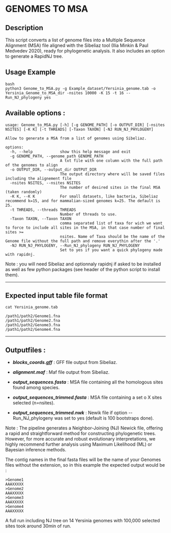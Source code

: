 # GENOMES TO MSA 

## Description

This script converts a list of genome files into a Multiple Sequence Alignment (MSA) file aligned with the Sibeliaz tool (Ilia Minkin & Paul Medvedev 2020), ready for phylogenetic analysis. It also includes an option to generate a RapidNJ tree.

## Usage Example

```
bash
python3 Genome_to_MSA.py -g Example_dataset/Yersinia_genome.tab -o Yersinia_Genome_to_MSA_dir -nsites 10000 -K 15 -t 16 --Run_NJ_phylogeny yes
```


## Available options :
```
usage: Genome_to_MSA.py [-h] [-g GENOME_PATH] [-o OUTPUT_DIR] [-nsites NSITES] [-K K] [-t THREADS] [-Taxon TAXON] [-NJ RUN_NJ_PHYLOGENY]

Allow to generate a MSA from a list of genomes using Sibeliaz.

options:
  -h, --help            show this help message and exit
  -g GENOME_PATH, --genome_path GENOME_PATH
                        A txt file with one column with the full path of the genomes to align
  -o OUTPUT_DIR, --output_dir OUTPUT_DIR
                        The output directory where will be saved files including the alignement file
  -nsites NSITES, --nsites NSITES
                        The number of desired sites in the final MSA (taken randomly)
  -K K, --K K           For small datasets, like bacteria, Sibeliaz recommend k=15, and for mammalian-sized genomes k=25. The default is 25.
  -t THREADS, --threads THREADS
                        Number of threads to use.
  -Taxon TAXON, --Taxon TAXON
                        comma separated list of taxa for wich we want to force to include all sites in the MSA, in that case number of final sites >=
                        nsites. Name of Taxa should be the name of the Genome file without the full path and remove everythin after the '.'
  -NJ RUN_NJ_PHYLOGENY, --Run_NJ_phylogeny RUN_NJ_PHYLOGENY
                        Set to yes if you want a quick phylogeny made with rapidnj.
```

Note : you will need Sibeliaz and optionnaly rapidnj if asked to be installed as well as few python packages (see header of the python script to install them).

______________

## Expected input table file format 
```
cat Yersinia_genome.tab

/path1/path2/Genome1.fna
/path1/path2/Genome2.fna
/path1/path2/Genome3.fna
/path1/path2/Genome4.fna
```
______________

## Outputfiles :

- ***blocks_coords.gff*** :  GFF file output from Sibeliaz.
- ***alignment.maf*** : Maf file output from Sibeliaz.
- ***output_sequences.fasta*** : MSA file containing all the homologous sites found among species.
- ***output_sequences_trimmed.fasta*** : MSA file containing a set o X sites selected (n=nsites).

- ***output_sequences_trimmed.nwk*** : Newik file if option --Run_NJ_phylogeny was set to yes (default is 100 bootstraps done).

Note :
The pipeline generates a Neighbor-Joining (NJ) Newick file, offering a rapid and straightforward method for constructing phylogenetic trees. However, for more accurate and robust evolutionary interpretations, we highly recommend further analysis using Maximum Likelihood (ML) or Bayesian inference methods.



The contig names in the final fasta files will be the name of your Genomes files without the extension, so in this example the expected output would be : 

```
>Genome1
AAAXXXXX
>Genome2
AAAXXXXX
>Genome3
AAAXXXXX
>Genome4
AAAXXXXX
```


A full run including NJ tree on 14 Yersinia genomes with 100,000 selected sites took around 30min of run. 





